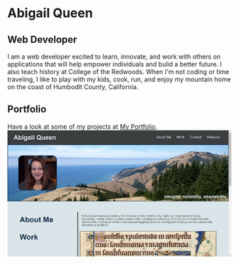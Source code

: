 # Abigail Queen

## Web Developer
I am a web developer excited to learn, innovate, and work with others on applications that will help empower individuals and bulid a better future. I also teach history at College of the Redwoods. When I'm not coding or time traveling, I like to play with my kids, cook, run, and enjoy my mountain home on the coast of Humbodlt County, California.

## Portfolio
Have a look at some of my projects at [My Portfolio](link).
![screenshot of nav bar, photo, top headings](./assets/images/screenshot-profile.jpg)
